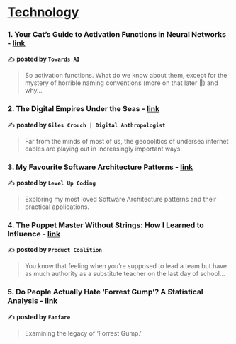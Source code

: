 
<h1><a href=https://medium.com/tag/technology/recommended target="_blank" rel="noopener noreferrer">Technology</a></h1>
<h3>1. Your Cat’s Guide to Activation Functions in Neural Networks - <a href="https://medium.com/towards-artificial-intelligence/your-cats-guide-to-activation-functions-in-neural-networks-9199cebe5e0d" target="_blank" rel="noopener noreferrer">link</a></h3>

✍️ **posted by `Towards AI`**

<blockquote>So activation functions. What do we know about them, except for the mystery of horrible naming conventions (more on that later 🧐) and why…</blockquote>

<h3>2. The Digital Empires Under the Seas - <a href="https://medium.com/@gilescrouch/the-digital-empires-under-the-seas-82de736277e9" target="_blank" rel="noopener noreferrer">link</a></h3>

✍️ **posted by `Giles Crouch | Digital Anthropologist`**

<blockquote>Far from the minds of most of us, the geopolitics of undersea internet cables are playing out in increasingly important ways.</blockquote>

<h3>3. My Favourite Software Architecture Patterns - <a href="https://medium.com/gitconnected/my-favourite-software-architecture-patterns-0e57073b4be1" target="_blank" rel="noopener noreferrer">link</a></h3>

✍️ **posted by `Level Up Coding`**

<blockquote>Exploring my most loved Software Architecture patterns and their practical applications.</blockquote>

<h3>4. The Puppet Master Without Strings: How I Learned to Influence - <a href="https://medium.com/managing-digital-products/the-puppet-master-without-strings-how-i-learned-to-influence-18026d603ecb" target="_blank" rel="noopener noreferrer">link</a></h3>

✍️ **posted by `Product Coalition`**

<blockquote>You know that feeling when you’re supposed to lead a team but have as much authority as a substitute teacher on the last day of school…</blockquote>

<h3>5. Do People Actually Hate ‘Forrest Gump’? A Statistical Analysis - <a href="https://medium.com/fan-fare/do-people-actually-hate-forrest-gump-a-statistical-analysis-4ac933bb53db" target="_blank" rel="noopener noreferrer">link</a></h3>

✍️ **posted by `Fanfare`**

<blockquote>Examining the legacy of ‘Forrest Gump.’</blockquote>

